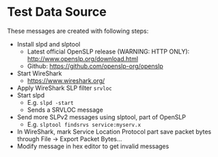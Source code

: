 # Test Data Source

These messages are created with following steps:

- Install slpd and slptool
  - Latest official OpenSLP release (WARNING: HTTP ONLY): http://www.openslp.org/download.html
  - Github: https://github.com/openslp-org/openslp
- Start WireShark
  - https://www.wireshark.org/
- Apply WireShark SLP filter `srvloc`
- Start slpd
  - E.g. `slpd -start`
  - Sends a SRVLOC message
- Send more SLPv2 messages using slptool, part of OpenSLP
  - E.g. `slptool findsrvs service:myserv.x`
- In WireShark, mark Service Location Protocol part save packet bytes through File -> Export Packet Bytes...
- Modify message in hex editor to get invalid messages
